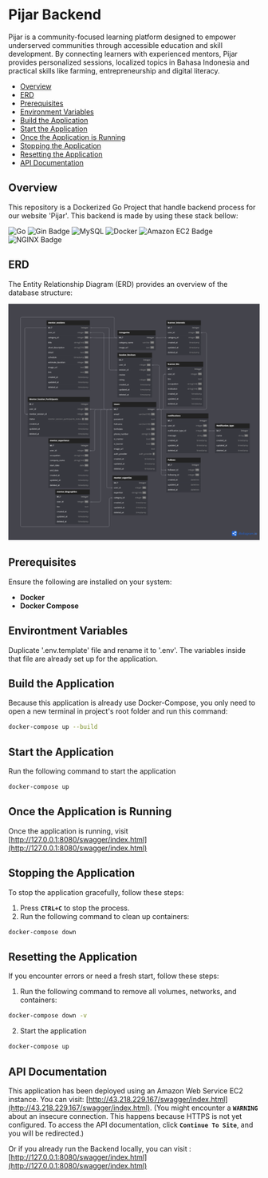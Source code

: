 # Pijar Backend

Pijar is a community-focused learning platform designed to empower underserved communities through accessible education and skill development. By connecting learners with experienced mentors, Pijar provides personalized sessions, localized topics in Bahasa Indonesia and practical skills like farming, entrepreneurship and digital literacy.

-   [Overview](#overview)
-   [ERD](#erd)
-   [Prerequisites](#prerequisites)
-   [Environment Variables](#environtment-variables)
-   [Build the Application](#build-the-application)
-   [Start the Application](#start-the-application)
-   [Once the Application is Running](#once-the-application-is-running)
-   [Stopping the Application](#stopping-the-application)
-   [Resetting the Application](#resetting-the-application)
-   [API Documentation](#api-documentation)

## Overview

This repository is a Dockerized Go Project that handle backend process for our website 'Pijar'. This backend is made by using these stack bellow:

![Go](https://img.shields.io/badge/go-%2300ADD8.svg?style=for-the-badge&logo=go&logoColor=white)
![Gin Badge](https://img.shields.io/badge/Gin-008ECF?logo=gin&logoColor=fff&style=for-the-badge)
![MySQL](https://img.shields.io/badge/mysql-4479A1.svg?style=for-the-badge&logo=mysql&logoColor=white)
![Docker](https://img.shields.io/badge/docker-%230db7ed.svg?style=for-the-badge&logo=docker&logoColor=white)
![Amazon EC2 Badge](https://img.shields.io/badge/Amazon%20EC2-F90?logo=amazonec2&logoColor=fff&style=for-the-badge)
![NGINX Badge](https://img.shields.io/badge/NGINX-009639?logo=nginx&logoColor=fff&style=for-the-badge)

## ERD

The Entity Relationship Diagram (ERD) provides an overview of the database structure:

![Entity-Relationship-Diagram](./ERD.png)

## Prerequisites

Ensure the following are installed on your system:

-   **Docker**
-   **Docker Compose**

## Environtment Variables

Duplicate '.env.template' file and rename it to '.env'. The variables inside that file are already set up for the application.

## Build the Application

Because this application is already use Docker-Compose, you only need to open a new terminal in project's root folder and run this command:

```bash
docker-compose up --build
```

## Start the Application

Run the following command to start the application

```bash
docker-compose up
```

## Once the Application is Running

Once the application is running, visit [http://127.0.0.1:8080/swagger/index.html](http://127.0.0.1:8080/swagger/index.html)

## Stopping the Application

To stop the application gracefully, follow these steps:

1. Press **`CTRL+C`** to stop the process.
2. Run the following command to clean up containers:

```bash
docker-compose down
```

## Resetting the Application

If you encounter errors or need a fresh start, follow these steps:

1. Run the following command to remove all volumes, networks, and containers:

```bash
docker-compose down -v
```

2. Start the application

```bash
docker-compose up
```

## API Documentation

This application has been deployed using an Amazon Web Service EC2 instance. You can visit: [http://43.218.229.167/swagger/index.html](http://43.218.229.167/swagger/index.html). (You might encounter a **`WARNING`** about an insecure connection. This happens because HTTPS is not yet configured. To access the API documentation, click **`Continue To Site`**, and you will be redirected.)

Or if you already run the Backend locally, you can visit : [http://127.0.0.1:8080/swagger/index.html](http://127.0.0.1:8080/swagger/index.html)
